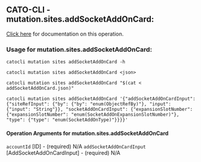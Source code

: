 
## CATO-CLI - mutation.sites.addSocketAddOnCard:
[Click here](https://api.catonetworks.com/documentation/#mutation-addSocketAddOnCard) for documentation on this operation.

### Usage for mutation.sites.addSocketAddOnCard:

`catocli mutation sites addSocketAddOnCard -h`

`catocli mutation sites addSocketAddOnCard <json>`

`catocli mutation sites addSocketAddOnCard "$(cat < addSocketAddOnCard.json)"`

`catocli mutation sites addSocketAddOnCard '{"addSocketAddOnCardInput": {"siteRefInput": {"by": {"by": "enum(ObjectRefBy)"}, "input": {"input": "String"}}, "socketAddOnCardInput": {"expansionSlotNumber": {"expansionSlotNumber": "enum(SocketAddOnExpansionSlotNumber)"}, "type": {"type": "enum(SocketAddOnType)"}}}}'`

#### Operation Arguments for mutation.sites.addSocketAddOnCard ####
`accountId` [ID] - (required) N/A 
`addSocketAddOnCardInput` [AddSocketAddOnCardInput] - (required) N/A 
